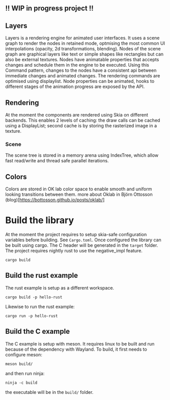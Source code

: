 ## !! WIP in progress project !!
## Layers
Layers is a rendering engine for animated user interfaces. It uses a scene graph to render the nodes in retained mode, optmising the most common UI interpolations (opacity, 2d transformations, blending).
Nodes of the scene graph are graphical layers like text or simple shapes like rectangles but can also be external textures. Nodes have animatable properties that accepts changes and schedule them in the engine to be executed. Using this Command pattern, changes to the nodes have a consistent api between immediate changes and animated changes.
The rendering commands are optimised using displaylist. Node properties can be animated, hooks to different stages of the animation progress are exposed by the API.

## Rendering
At the moment the components are rendered using Skia on different backends. This enables 2 levels of caching: the draw calls can be cached using a DisplayList; second cache is by storing the rasterized image in a texture.

### Scene
The scene tree is stored in a memory arena using IndexTree, which allow fast read/write and thread safe parallel iterations.

## Colors
Colors are stored in OK lab color space to enable smooth and uniform looking transitions between them.
more about Oklab in Björn Ottosson (blog)[https://bottosson.github.io/posts/oklab/] 

# Build the library
At the moment the project requires to setup skia-safe configuration variables before building. See `Cargo.toml`. Once configured the library can be built using cargo.
The C header will be generated in the `target` folder.
The project requires nightly rust to use the negative_impl feature.
```
cargo build
```

## Build the rust example
The rust example is setup as a different workspace.
```
cargo build -p hello-rust
```
Likewise to run the rust example:
```
cargo run -p hello-rust
```

## Build the C example
The C example is setup with meson. It requires linux to be built and run because of the dependency with Wayland.
To build, it first needs to configure meson:
```
meson build/
```
and then run ninja:
```
ninja -c build
```
the executable will be in the `build/` folder.